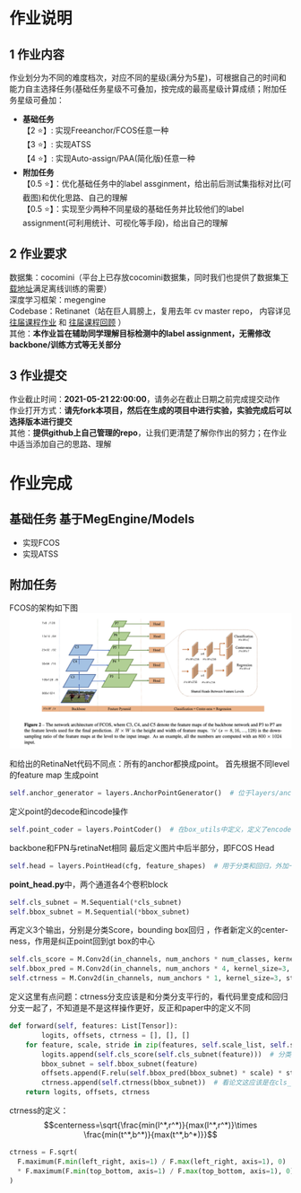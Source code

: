 # 作业说明
## 1 作业内容 
作业划分为不同的难度档次，对应不同的星级(满分为5星)，可根据自己的时间和能力自主选择任务(基础任务星级不可叠加，按完成的最高星级计算成绩；附加任务星级可叠加：    
- **基础任务**   
    【2 ⭐】: 实现Freeanchor/FCOS任意一种    
    【3 ⭐】: 实现ATSS    
    【4 ⭐】: 实现Auto-assign/PAA(简化版)任意一种    
- **附加任务**  
    【0.5 ⭐】：优化基础任务中的label assginment，给出前后测试集指标对比(可截图)和优化思路、自己的理解  
    【0.5 ⭐】：实现至少两种不同星级的基础任务并比较他们的label assignment(可利用统计、可视化等手段)，给出自己的理解  

## 2 作业要求 
数据集：cocomini（平台上已存放cocomini数据集，同时我们也提供了数据集<a href="https://1drv.ms/u/s!Amprt__M3WbSgxjhpLW1HLotXGTG?e=Hr3Y0B" target="_blank">下载地址</a>满足离线训练的需要）    
深度学习框架：megengine  
Codebase：Retinanet（站在巨人肩膀上，复用去年 cv master repo， 内容详见<a href="https://studio.brainpp.com/project/2921" target="_blank"> 往届课程作业</a> 和 <a href="https://www.bilibili.com/video/BV1Xp4y1r7WV?p=2" target="_blank"> 往届课程回顾</a> ）  
其他：**本作业旨在辅助同学理解目标检测中的label assignment，无需修改backbone/训练方式等无关部分**   


## 3 作业提交
作业截止时间：**2021-05-21 22:00:00**，请务必在截止日期之前完成提交动作  
作业打开方式：**请先fork本项目，然后在生成的项目中进行实验，实验完成后可以选择版本进行提交**  
其他：**提供github上自己管理的repo**，让我们更清楚了解你作出的努力；在作业中适当添加自己的思路、理解

# 作业完成
## 基础任务 基于MegEngine/Models
* 实现FCOS
* 实现ATSS

## 附加任务

FCOS的架构如下图
![image](/hw1/pic/fcos_backbone.png)

和给出的RetinaNet代码不同点：所有的anchor都换成point。
首先根据不同level的feature map 生成point
```python
self.anchor_generator = layers.AnchorPointGenerator()  # 位于layers/anchor.py
```
定义point的decode和incode操作
```python
self.point_coder = layers.PointCoder()  # 在box_utils中定义，定义了encode和decode
``` 
backbone和FPN与retinaNet相同
最后定义图片中后半部分，即FCOS Head

```python
self.head = layers.PointHead(cfg, feature_shapes)  # 用于分类和回归，外加一个centerness打分，在layers/point_head.py中定义
```

**point_head.py**中，两个通道各4个卷积block

```python
self.cls_subnet = M.Sequential(*cls_subnet)
self.bbox_subnet = M.Sequential(*bbox_subnet)
```

再定义3个输出，分别是分类Score，bounding box回归 ，作者新定义的center-ness，作用是纠正point回到gt box的中心

```python
self.cls_score = M.Conv2d(in_channels, num_anchors * num_classes, kernel_size=3, stride=1, padding=1)
self.bbox_pred = M.Conv2d(in_channels, num_anchors * 4, kernel_size=3, stride=1, padding=1)
self.ctrness = M.Conv2d(in_channels, num_anchors * 1, kernel_size=3, stride=1, padding=1)
```

定义这里有点问题：ctrness分支应该是和分类分支平行的，看代码里变成和回归分支一起了，不知道是不是这样操作更好，反正和paper中的定义不同

```python
def forward(self, features: List[Tensor]):
		logits, offsets, ctrness = [], [], []
    for feature, scale, stride in zip(features, self.scale_list, self.stride_list):
        logits.append(self.cls_score(self.cls_subnet(feature)))  # 分类score
        bbox_subnet = self.bbox_subnet(feature)
        offsets.append(F.relu(self.bbox_pred(bbox_subnet) * scale) * stride)  
        ctrness.append(self.ctrness(bbox_subnet))  # 看论文这应该是在cls_subnet后面
    return logits, offsets, ctrness
```

ctrness的定义：
$$centerness=\sqrt{\frac{min(l^*,r^*)}{max(l^*,r^*)}\times \frac{min(t^*,b^*)}{max(t^*,b^*)}}$$

```python
ctrness = F.sqrt(
  F.maximum(F.min(left_right, axis=1) / F.max(left_right, axis=1), 0)
  * F.maximum(F.min(top_bottom, axis=1) / F.max(top_bottom, axis=1), 0)
)
```




